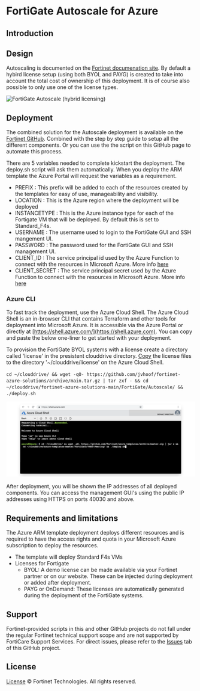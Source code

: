 # FortiGate Autoscale for Azure

## Introduction

## Design

Autoscaling is documented on the [Fortinet documenation site](https://docs.fortinet.com/vm/azure/fortigate/7.0/azure-administration-guide/7.0.0/161167/deploying-auto-scaling-on-azure). By default a hybird license setup (using both BYOL and PAYG) is created to take into account the total cost of ownership of this deployment. It is of course also possible to only use one of the license types.

![FortiGate Autoscale (hybrid licensing)](https://fortinetweb.s3.amazonaws.com/docs.fortinet.com/v2/resources/0489513b-b3c1-11e9-a989-00505692583a/images/665e0b1344961387f060f12cd394091e_fig-AzureAS-HybridLicensing.png)

## Deployment

The combined solution for the Autoscale deployment is available on the [Fortinet GitHub](https://github.com/fortinet/fortigate-autoscale/tree/master/azure). Combined with the step by step guide to setup all the different components. Or you can use the the script on this GitHub page to automate this process.

There are 5 variables needed to complete kickstart the deployment. The deploy.sh script will ask them automatically. When you deploy the ARM template the Azure Portal will request the variables as a requirement.

  - PREFIX : This prefix will be added to each of the resources created by the templates for easy of use, manageability and visibility.
  - LOCATION : This is the Azure region where the deployment will be deployed
  - INSTANCETYPE : This is the Azure instance type for each of the Fortigate VM that will be deployed. By default this is set to Standard_F4s.
  - USERNAME : The username used to login to the FortiGate GUI and SSH mangement UI.
  - PASSWORD : The password used for the FortiGate GUI and SSH management UI.
  - CLIENT_ID : The service principal id used by the Azure Function to connect with the resources in Microsoft Azure. More info [here](https://docs.fortinet.com/vm/azure/fortigate/7.0/azure-administration-guide/7.0.0/948968/creating-an-azure-fabric-connector-using-service-principal)
  - CLIENT_SECRET : The service principal secret used by the Azure Function to connect with the resources in Microsoft Azure. More info [here](https://docs.fortinet.com/vm/azure/fortigate/7.0/azure-administration-guide/7.0.0/948968/creating-an-azure-fabric-connector-using-service-principal)

### Azure CLI
To fast track the deployment, use the Azure Cloud Shell. The Azure Cloud Shell is an in-browser CLI that contains Terraform and other tools for deployment into Microsoft Azure. It is accessible via the Azure Portal or directly at [https://shell.azure.com/](https://shell.azure.com). You can copy and paste the below one-liner to get started with your deployment.

To provision the FortiGate BYOL systems with a license create a directory called 'license' in the presistent clouddrive directory. [Copy](https://microsoft.github.io/AzureTipsAndTricks/blog/tip127.html) the license files to the directory '~/clouddrive/license' on the Azure Cloud Shell.

`cd ~/clouddrive/ && wget -qO- https://github.com/jvhoof/fortinet-azure-solutions/archive/main.tar.gz | tar zxf - && cd ~/clouddrive/fortinet-azure-solutions-main/FortiGate/Autoscale/ && ./deploy.sh`

![Azure Cloud Shell](images/azure-cloud-shell.png)

After deployment, you will be shown the IP addresses of all deployed components. You can access the management GUI's using the public IP addresses using HTTPS on ports 40030 and above.

## Requirements and limitations

The Azure ARM template deployment deploys different resources and is required to have the access rights and quota in your Microsoft Azure subscription to deploy the resources.

- The template will deploy Standard F4s VMs
- Licenses for Fortigate
  - BYOL: A demo license can be made available via your Fortinet partner or on our website. These can be injected during deployment or added after deployment.
  - PAYG or OnDemand: These licenses are automatically generated during the deployment of the FortiGate systems.

## Support
Fortinet-provided scripts in this and other GitHub projects do not fall under the regular Fortinet technical support scope and are not supported by FortiCare Support Services.
For direct issues, please refer to the [Issues](https://github.com/jvhoof/fortinet-azure-solutions/issues) tab of this GitHub project.

## License
[License](LICENSE) © Fortinet Technologies. All rights reserved.
